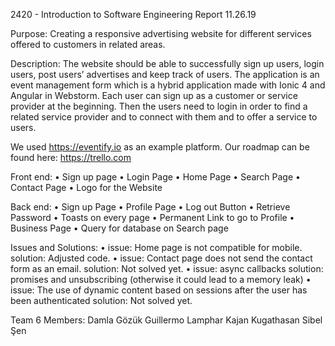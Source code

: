 2420 - Introduction to Software Engineering Report			                                        	11.26.19

Purpose: Creating a responsive advertising website for different services offered to customers in related areas.

Description: The website should be able to successfully sign up users, login users, post users’ advertises 
and keep track of users. The application is an event management form which is a hybrid application 
made with Ionic 4 and Angular in Webstorm. Each user can sign up as a customer or service provider at the beginning. 
Then the users need to login in order to find a related service provider and to connect with them 
and to offer a service to users.

We used https://eventify.io as an example platform.
Our roadmap can be found here: https://trello.com

Front end:
•	Sign up page
•	Login Page
•	Home Page
•	Search Page
•	Contact Page
•	Logo for the Website

Back end:
•	Sign up Page
•	Profile Page
•	Log out Button
•	Retrieve Password
•	Toasts on every page
•	Permanent Link to go to Profile
•	Business Page
•	Query for database on Search page

Issues and Solutions:
•	issue: Home page is not compatible for mobile.
solution: Adjusted code.
•	issue: Contact page does not send the contact form as an email.
solution: Not solved yet.
•	issue: async callbacks
solution: promises and unsubscribing (otherwise it could lead to a memory leak)
•	issue: The use of dynamic content based on sessions after the user has been authenticated
solution: Not solved yet.

Team 6 Members:
Damla Gözük
Guillermo Lamphar
Kajan Kugathasan
Sibel Şen
